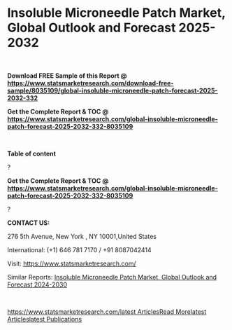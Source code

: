 <h1>Insoluble Microneedle Patch Market, Global Outlook and Forecast 2025-2032</h1><br/><p><strong>Download FREE Sample of this Report @ <a href="https://www.statsmarketresearch.com/download-free-sample/8035109/global-insoluble-microneedle-patch-forecast-2025-2032-332">https://www.statsmarketresearch.com/download-free-sample/8035109/global-insoluble-microneedle-patch-forecast-2025-2032-332</a></strong></p>
 
 
 
 <div><b>Get the Complete Report & TOC @ <a href="https://www.statsmarketresearch.com/global-insoluble-microneedle-patch-forecast-2025-2032-332-8035109">https://www.statsmarketresearch.com/global-insoluble-microneedle-patch-forecast-2025-2032-332-8035109</a></b></div>
 
 
 
 <p><br />
 
 <b>Table of content</b></p>
 
 
 
 <p>? </p>
 
 
 
 <div><b>Get the Complete Report & TOC @ <a href="https://www.statsmarketresearch.com/global-insoluble-microneedle-patch-forecast-2025-2032-332-8035109">https://www.statsmarketresearch.com/global-insoluble-microneedle-patch-forecast-2025-2032-332-8035109</a></b></div>
 
 
 
 <p>? </p>
 
 
 
 <p><b>CONTACT US:</b><br />
 
 276 5th Avenue, New York , NY 10001,United States<br />
 
 International: (+1) 646 781 7170 / +91 8087042414<br />
 
 Visit: <a href="https://www.statsmarketresearch.com/">https://www.statsmarketresearch.com/</a><br />
 
 Similar Reports: <a href="https://www.statsmarketresearch.com/global-insoluble-microneedle-patch-forecast-2025-2032-332-8035109">Insoluble Microneedle Patch Market, Global Outlook and Forecast 2024-2030</a><br />
 
 <br />
 
 <a href="https://gyeongbokgung.com">https://www.statsmarketresearch.com/</a><a href="https://hallyeomaritime.com">latest Articles</a><a href="https://jingwansa.com">Read More</a><a href="https://nguoiviet.jp/">latest Articles</a><a href="https://www.intelmarketresearch.com/">latest Publications</a></p>